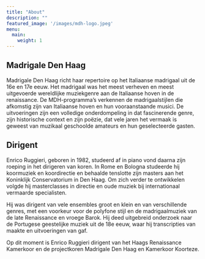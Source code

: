 ```yaml
---
title: "About"
description: ""
featured_image: '/images/mdh-logo.jpeg'
menu:
  main:
    weight: 1
---
```

## Madrigale Den Haag

Madrigale Den Haag richt haar repertoire op het Italiaanse madrigaal uit de 16e en 17e eeuw. Het madrigaal was het meest verheven en meest uitgevoerde wereldlijke muziekgenre aan de Italiaanse hoven in de renaissance. De MDH-programma’s verkennen de madrigaalstijlen die afkomstig zijn van Italiaanse hoven en hun vooraanstaande musici. De uitvoeringen zijn een volledige onderdompeling in dat fascinerende genre, zijn historische context en zijn poëzie, dat vele jaren het vermaak is geweest van muzikaal geschoolde amateurs en hun geselecteerde gasten.

## Dirigent
Enrico Ruggieri, geboren in 1982, studeerd af in piano vond daarna zijn roeping in het
dirigeren van koren. In Rome en Bologna studeerde hij koormuziek en koordirectie en
behaalde tenslotte zijn masters aan het Koninklijk Conservatorium in Den Haag. Om zich
verder te ontwikkelen volgde hij masterclasses in directie en oude muziek bij internationaal
vermaarde specialisten.

Hij was dirigent van vele ensembles groot en klein en van verschillende genres, met een
voorkeur voor de polyfone stijl en de madrigaalmuziek van de late Renaissance en vroege
Barok. Hij deed uitgebreid onderzoek naar de Portugese geestelijke muziek uit de 18e eeuw,
waar hij transcripties van maakte en uitvoeringen van gaf.

Op dit moment is Enrico Ruggieri dirigent van het Haags Renaissance Kamerkoor en de
projectkoren Madrigale Den Haag en Kamerkoor Koorteze.
